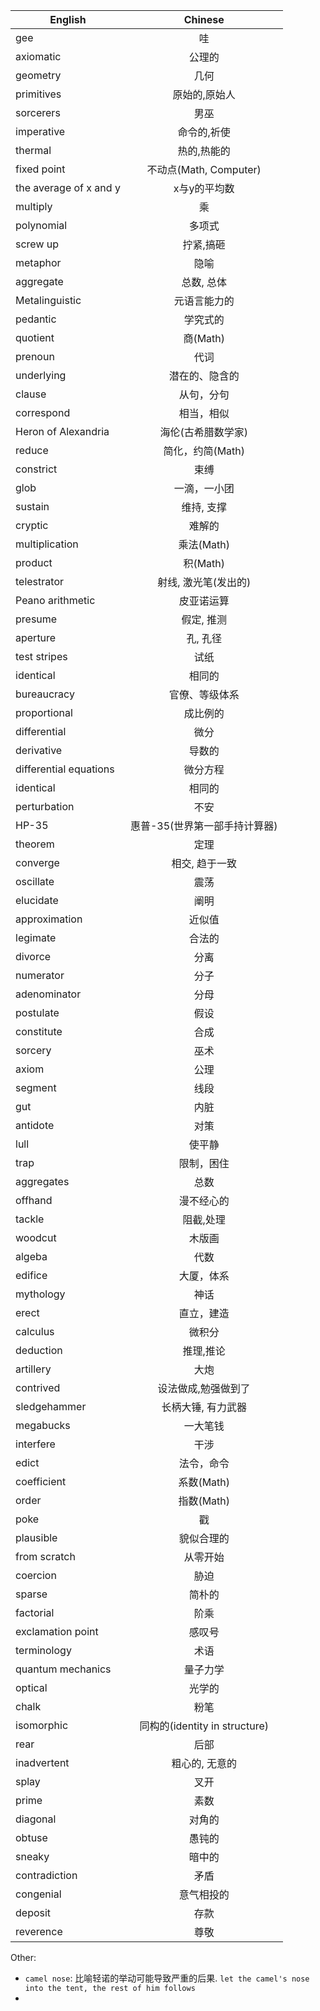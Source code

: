 | English                |          Chinese           |
| ---------------------- | :------------------------: |
| gee                    |             哇              |
| axiomatic              |            公理的             |
| geometry               |             几何             |
| primitives             |          原始的,原始人           |
| sorcerers              |             男巫             |
| imperative             |           命令的,祈使           |
| thermal                |           热的,热能的           |
| fixed point            |    不动点(Math, Computer)     |
| the average of x and y |          x与y的平均数           |
| multiply               |             乘              |
| polynomial             |            多项式             |
| screw up               |           拧紧,搞砸            |
| metaphor               |             隐喻             |
| aggregate              |           总数, 总体           |
| Metalinguistic         |           元语言能力的           |
| pedantic               |            学究式的            |
| quotient               |          商(Math)           |
| prenoun                |             代词             |
| underlying             |          潜在的、隐含的           |
| clause                 |           从句，分句            |
| correspond             |           相当，相似            |
| Heron of Alexandria    |         海伦(古希腊数学家)         |
| reduce                 |        简化，约简(Math)         |
| constrict              |             束缚             |
| glob                   |           一滴，一小团           |
| sustain                |           维持, 支撑           |
| cryptic                |            难解的             |
| multiplication         |          乘法(Math)          |
| product                |          积(Math)           |
| telestrator            |        射线, 激光笔(发出的)        |
| Peano arithmetic       |           皮亚诺运算            |
| presume                |           假定, 推测           |
| aperture               |           孔, 孔径            |
| test stripes           |             试纸             |
| identical              |            相同的             |
| bureaucracy            |          官僚、等级体系           |
| proportional           |            成比例的            |
| differential           |             微分             |
| derivative             |            导数的             |
| differential equations |            微分方程            |
| identical              |            相同的             |
| perturbation           |             不安             |
| HP-35                  |     惠普-35(世界第一部手持计算器)      |
| theorem                |             定理             |
| converge               |          相交, 趋于一致          |
| oscillate              |             震荡             |
| elucidate              |             阐明             |
| approximation          |            近似值             |
| legimate               |            合法的             |
| divorce                |             分离             |
| numerator              |             分子             |
| adenominator           |             分母             |
| postulate              |             假设             |
| constitute             |             合成             |
| sorcery                |             巫术             |
| axiom                  |             公理             |
| segment                |             线段             |
| gut                    |             内脏             |
| antidote               |             对策             |
| lull                   |            使平静             |
| trap                   |           限制，困住            |
| aggregates             |             总数             |
| offhand                |           漫不经心的            |
| tackle                 |           阻截,处理            |
| woodcut                |            木版画             |
| algeba                 |             代数             |
| edifice                |           大厦，体系            |
| mythology              |             神话             |
| erect                  |           直立，建造            |
| calculus               |            微积分             |
| deduction              |           推理,推论            |
| artillery              |             大炮             |
| contrived              |         设法做成,勉强做到了         |
| sledgehammer           |         长柄大锤, 有力武器         |
| megabucks              |            一大笔钱            |
| interfere              |             干涉             |
| edict                  |           法令，命令            |
| coefficient            |          系数(Math)          |
| order                  |          指数(Math)          |
| poke                   |             戳              |
| plausible              |           貌似合理的            |
| from scratch           |            从零开始            |
| coercion               |             胁迫             |
| sparse                 |            简朴的             |
| factorial              |             阶乘             |
| exclamation point      |            感叹号             |
| terminology            |             术语             |
| quantum mechanics      |            量子力学            |
| optical                |            光学的             |
| chalk                  |             粉笔             |
| isomorphic             | 同构的(identity in structure) |
| rear                   |             后部             |
| inadvertent            |          粗心的, 无意的          |
| splay                  |             叉开             |
| prime                  |             素数             |
| diagonal               |            对角的             |
| obtuse                 |            愚钝的             |
| sneaky                 |            暗中的             |
| contradiction          |             矛盾             |
| congenial              |           意气相投的            |
| deposit                |             存款             |
| reverence              |             尊敬             |


Other:

- `camel nose`: 比喻轻诺的举动可能导致严重的后果. `let the camel's nose into the tent, the rest of him follows`
- ​

